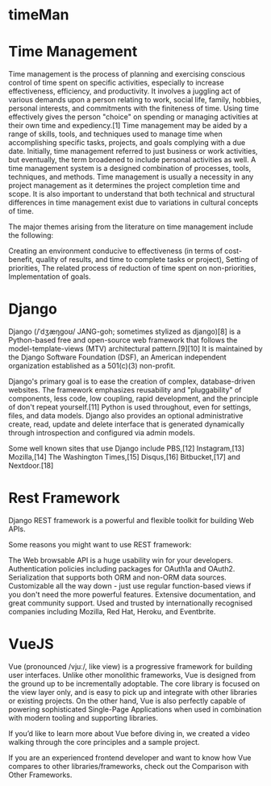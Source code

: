 # timeMan

# Time Management

Time management is the process of planning and exercising conscious control of time spent on specific activities, especially to increase effectiveness, efficiency, and productivity. It involves a juggling act of various demands upon a person relating to work, social life, family, hobbies, personal interests, and commitments with the finiteness of time. Using time effectively gives the person "choice" on spending or managing activities at their own time and expediency.[1] Time management may be aided by a range of skills, tools, and techniques used to manage time when accomplishing specific tasks, projects, and goals complying with a due date. Initially, time management referred to just business or work activities, but eventually, the term broadened to include personal activities as well. A time management system is a designed combination of processes, tools, techniques, and methods. Time management is usually a necessity in any project management as it determines the project completion time and scope. It is also important to understand that both technical and structural differences in time management exist due to variations in cultural concepts of time.

The major themes arising from the literature on time management include the following:

Creating an environment conducive to effectiveness (in terms of cost-benefit, quality of results, and time to complete tasks or project),
Setting of priorities,
The related process of reduction of time spent on non-priorities,
Implementation of goals.

# Django

Django (/ˈdʒæŋɡoʊ/ JANG-goh; sometimes stylized as django)[8] is a Python-based free and open-source web framework that follows the model-template-views (MTV) architectural pattern.[9][10] It is maintained by the Django Software Foundation (DSF), an American independent organization established as a 501(c)(3) non-profit.

Django's primary goal is to ease the creation of complex, database-driven websites. The framework emphasizes reusability and "pluggability" of components, less code, low coupling, rapid development, and the principle of don't repeat yourself.[11] Python is used throughout, even for settings, files, and data models. Django also provides an optional administrative create, read, update and delete interface that is generated dynamically through introspection and configured via admin models.

Some well known sites that use Django include PBS,[12] Instagram,[13] Mozilla,[14] The Washington Times,[15] Disqus,[16] Bitbucket,[17] and Nextdoor.[18]

# Rest Framework

Django REST framework is a powerful and flexible toolkit for building Web APIs.

Some reasons you might want to use REST framework:

The Web browsable API is a huge usability win for your developers.
Authentication policies including packages for OAuth1a and OAuth2.
Serialization that supports both ORM and non-ORM data sources.
Customizable all the way down - just use regular function-based views if you don't need the more powerful features.
Extensive documentation, and great community support.
Used and trusted by internationally recognised companies including Mozilla, Red Hat, Heroku, and Eventbrite.

# VueJS

Vue (pronounced /vjuː/, like view) is a progressive framework for building user interfaces. Unlike other monolithic frameworks, Vue is designed from the ground up to be incrementally adoptable. The core library is focused on the view layer only, and is easy to pick up and integrate with other libraries or existing projects. On the other hand, Vue is also perfectly capable of powering sophisticated Single-Page Applications when used in combination with modern tooling and supporting libraries.

If you’d like to learn more about Vue before diving in, we created a video walking through the core principles and a sample project.

If you are an experienced frontend developer and want to know how Vue compares to other libraries/frameworks, check out the Comparison with Other Frameworks.

